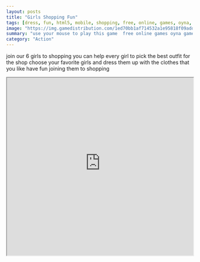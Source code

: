 ```yaml
---
layout: posts
title: "Girls Shopping Fun"
tags: [dress, fun, html5, mobile, shopping, free, online, games, oyna, game, free, games, play, play, games]
image: "https://img.gamedistribution.com/1ed70bb1af714532a1e95818f09add6e.jpg"
summary: "use your mouse to play this game  free online games oyna game free games play play games"
category: "Action"
---
```


join our 6 girls to shopping you can help every girl to pick the best outfit for the shop choose your favorite girls and dress them up with the clothes that you like have fun joining them to shopping

<iframe width="100%" height="480px;" src="https://html5.gamedistribution.com/1ed70bb1af714532a1e95818f09add6e/"></iframe>